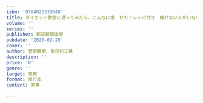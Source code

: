 ```yaml
---
isbn: '9784023333048'
title: ダイエット教室に通ってみたら、こんなに痩　せた！レシピ付き　痩せない人がいないと話
volume: ''
series: ''
publisher: 朝日新聞出版
pubdate: '2020-02-20'
cover: ''
author: 菅野観愛、重信初江著
description: ''
price: '0'
genre: ''
target: 実用
format: 単行本
content: 家事

---
```

